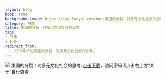 ```yaml
---
layout: blog
book: true
background-image: https://img.locyoo.com/book美国的分裂：对多元文化社会的思考.jpg
category: 书籍
title: 美国的分裂：对多元文化社会的思考
tags:
- 书籍
- 社会
redirect_from:
  - /2024/03/美国的分裂：对多元文化社会的思考/
---
```

![](https://img.locyoo.com/book美国的分裂：对多元文化社会的思考.jpg)
美国的分裂：对多元文化社会的思考: <a name = "ref1" href="https://url18.ctfile.com/f/50983618-1449297868-41ca82?p=3619">点击下载</a>，访问密码请点击右上方“关于”自行查看